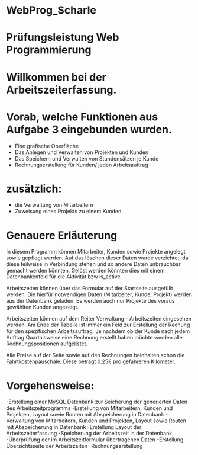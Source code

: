 # WebProg_Scharle
# Prüfungsleistung Web Programmierung

# Willkommen bei der Arbeitszeiterfassung. 

# Vorab, welche Funktionen aus Aufgabe 3 eingebunden wurden.
- Eine grafische Oberfläche
- Das Anlegen und Verwalten von Projekten und Kunden
- Das Speichern und Verwalten von Stundensätzen je Kunde
- Rechnungserstellung für Kunden/ jeden Arbeitsauftrag

# zusätzlich: 
- die Verwaltung von Mitarbeitern
- Zuweisung eines Projekts zu einem Kunden




# Genauere Erläuterung

In diesem Programm können Mitarbeiter, Kunden sowie Projekte angelegt sowie gepflegt werden.
Auf das löschen dieser Daten wurde verzichtet, da diese teilweise in Verbindung stehen und so andere Daten unbrauchbar gemacht werden könnten.
Gelöst werden könnten dies mit einem Datenbankenfeld für die Aktivität bzw is_active.

Arbeitszeiten können über das Formular auf der Startseite ausgefüllt werden. 
Die hierfür notwendigen Daten (Mitarbeiter, Kunde, Projekt) werden aus der Datenbank geladen.
Es werden auch nur Projekte des voraus gewählten Kunden angezeigt.

Arbeitszeiten können auf dem Reiter Verwaltung - Arbeitszeiten eingesehen werden. Am Ende der Tabelle ist immer ein Feld zur Erstellung der Rechung
für den spezifischen Arbeitsauftrag.
Je nachdem ob der Kunde nach jedem Auftrag Quartalsweise eine Rechnung erstellt haben möchte werden alle Rechnungspositionen aufgelistet.


Alle Preise auf der Seite sowie auf den Rechnungen beinhalten schon die Fahrtkostenpauschale.
Diese beträgt 0.25€ pro gefahreren Kilometer.




# Vorgehensweise:
-Erstellung einer MySQL Datenbank zur Seicherung der generierten Daten des Arbeitszeitprogramms
-Erstellung von Mitarbeitern, Kunden und Projekten, Layout sowie Routen mit Abspeicherung in Datenbank
-Verwaltung von Mitarbeitern, Kunden und Projekten, Layout sowie Routen mit Abspeicherung in Datenbank
-Erstellung Layout der Arbeitszeiterfassung
-Speicherung der Arbeitszeit in der Datenbank
-Überprüfung der im Arbeitszeitformular übertragenen Daten
-Erstellung Übersichtsseite der Arbeitszeiten
-Rechnungserstellung
